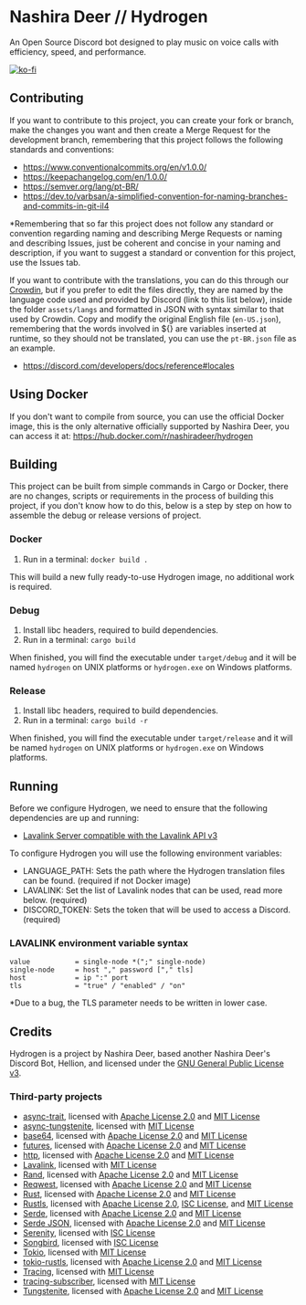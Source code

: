 # Nashira Deer // Hydrogen

An Open Source Discord bot designed to play music on voice calls with efficiency, speed, and performance.

[![ko-fi](https://ko-fi.com/img/githubbutton_sm.svg)](https://ko-fi.com/H2H4NKWWN)

## Contributing

If you want to contribute to this project, you can create your fork or branch, make the changes you want and then create a Merge Request for the development branch, remembering that this project follows the following standards and conventions:

- <https://www.conventionalcommits.org/en/v1.0.0/>
- <https://keepachangelog.com/en/1.0.0/>
- <https://semver.org/lang/pt-BR/>
- <https://dev.to/varbsan/a-simplified-convention-for-naming-branches-and-commits-in-git-il4>

*Remembering that so far this project does not follow any standard or convention regarding naming and describing Merge Requests or naming and describing Issues, just be coherent and concise in your naming and description, if you want to suggest a standard or convention for this project, use the Issues tab.

If you want to contribute with the translations, you can do this through our [Crowdin](https://crowdin.com/project/hydrogen), but if you prefer to edit the files directly, they are named by the language code used and provided by Discord (link to this list below), inside the folder `assets/langs` and formatted in JSON with syntax similar to that used by Crowdin. Copy and modify the original English file (`en-US.json`), remembering that the words involved in ${} are variables inserted at runtime, so they should not be translated, you can use the `pt-BR.json` file as an example.

- <https://discord.com/developers/docs/reference#locales>

## Using Docker

If you don't want to compile from source, you can use the official Docker image, this is the only alternative officially supported by Nashira Deer, you can access it at: <https://hub.docker.com/r/nashiradeer/hydrogen>

## Building

This project can be built from simple commands in Cargo or Docker, there are no changes, scripts or requirements in the process of building this project, if you don't know how to do this, below is a step by step on how to assemble the debug or release versions of project.

### Docker

1. Run in a terminal: `docker build .`

This will build a new fully ready-to-use Hydrogen image, no additional work is required.

### Debug

1. Install libc headers, required to build dependencies.
2. Run in a terminal: `cargo build`

When finished, you will find the executable under `target/debug` and it will be named `hydrogen` on UNIX platforms or `hydrogen.exe` on Windows platforms.

### Release

1. Install libc headers, required to build dependencies.
2. Run in a terminal: `cargo build -r`

When finished, you will find the executable under `target/release` and it will be named `hydrogen` on UNIX platforms or `hydrogen.exe` on Windows platforms.

## Running

Before we configure Hydrogen, we need to ensure that the following dependencies are up and running:

- [Lavalink Server compatible with the Lavalink API v3](https://github.com/lavalink-devs/Lavalink/)

To configure Hydrogen you will use the following environment variables:

- LANGUAGE_PATH: Sets the path where the Hydrogen translation files can be found. (required if not Docker image)
- LAVALINK: Set the list of Lavalink nodes that can be used, read more below. (required)
- DISCORD_TOKEN: Sets the token that will be used to access a Discord. (required)

### LAVALINK environment variable syntax

```plain
value           = single-node *(";" single-node)
single-node     = host "," password ["," tls]
host            = ip ":" port
tls             = "true" / "enabled" / "on"
```

*Due to a bug, the TLS parameter needs to be written in lower case.

## Credits

Hydrogen is a project by Nashira Deer, based another Nashira Deer's Discord Bot, Hellion, and licensed under the [GNU General Public License v3](https://github.com/nashiradeer/hydrogen/blob/main/LICENSE.txt).

### Third-party projects

- [async-trait](https://github.com/dtolnay/async-trait), licensed with [Apache License 2.0](https://github.com/dtolnay/async-trait/blob/master/LICENSE-APACHE) and [MIT License](https://github.com/dtolnay/async-trait/blob/master/LICENSE-MIT)
- [async-tungstenite](https://github.com/sdroege/async-tungstenite), licensed with [MIT License](https://github.com/sdroege/async-tungstenite/blob/main/LICENSE)
- [base64](https://github.com/marshallpierce/rust-base64), licensed with [Apache License 2.0](https://github.com/marshallpierce/rust-base64/blob/master/LICENSE-APACHE) and [MIT License](https://github.com/marshallpierce/rust-base64/blob/master/LICENSE-MIT)
- [futures](https://github.com/rust-lang/futures-rs), licensed with [Apache License 2.0](https://github.com/rust-lang/futures-rs/blob/master/LICENSE-APACHE) and [MIT License](https://github.com/rust-lang/futures-rs/blob/master/LICENSE-MIT)
- [http](https://github.com/hyperium/http), licensed with [Apache License 2.0](https://github.com/hyperium/http/blob/master/LICENSE-APACHE) and [MIT License](https://github.com/hyperium/http/blob/master/LICENSE-MIT)
- [Lavalink](https://github.com/lavalink-devs/Lavalink/), licensed with [MIT License](https://github.com/lavalink-devs/Lavalink/blob/master/LICENSE)
- [Rand](https://github.com/rust-random/rand), licensed with [Apache License 2.0](https://github.com/rust-random/rand/blob/master/LICENSE-APACHE) and [MIT License](https://github.com/rust-random/rand/blob/master/LICENSE-MIT)
- [Reqwest](https://github.com/seanmonstar/reqwest), licensed with [Apache License 2.0](https://github.com/seanmonstar/reqwest/blob/master/LICENSE-APACHE) and [MIT License](https://github.com/seanmonstar/reqwest/blob/master/LICENSE-MIT)
- [Rust](https://github.com/rust-lang/rust), licensed with [Apache License 2.0](https://github.com/rust-lang/rust/blob/master/LICENSE-APACHE) and [MIT License](https://github.com/rust-lang/rust/blob/master/LICENSE-MIT)
- [Rustls](https://github.com/rustls/rustls), licensed with [Apache License 2.0](https://github.com/rustls/rustls/blob/main/LICENSE-APACHE), [ISC License](https://github.com/rustls/rustls/blob/main/LICENSE-ISC), and [MIT License](https://github.com/rustls/rustls/blob/main/LICENSE-MIT)
- [Serde](https://github.com/serde-rs/serde), licensed with [Apache License 2.0](https://github.com/serde-rs/serde/blob/master/LICENSE-APACHE) and [MIT License](https://github.com/serde-rs/serde/blob/master/LICENSE-MIT)
- [Serde JSON](https://github.com/serde-rs/json), licensed with [Apache License 2.0](https://github.com/serde-rs/json/blob/master/LICENSE-APACHE) and [MIT License](https://github.com/serde-rs/json/blob/master/LICENSE-MIT)
- [Serenity](https://github.com/serenity-rs/serenity), licensed with [ISC License](https://github.com/serenity-rs/serenity/blob/current/LICENSE.md)
- [Songbird](https://github.com/serenity-rs/songbird), licensed with [ISC License](https://github.com/serenity-rs/songbird/blob/current/LICENSE.md)
- [Tokio](https://github.com/tokio-rs/tokio), licensed with [MIT License](https://github.com/tokio-rs/tokio/blob/master/LICENSE)
- [tokio-rustls](https://github.com/rustls/tokio-rustls), licensed with [Apache License 2.0](https://github.com/rustls/tokio-rustls/blob/main/LICENSE-APACHE) and [MIT License](https://github.com/rustls/tokio-rustls/blob/main/LICENSE-MIT)
- [Tracing](https://github.com/tokio-rs/tracing), licensed with [MIT License](https://github.com/tokio-rs/tracing/blob/master/LICENSE)
- [tracing-subscriber](https://github.com/tokio-rs/tracing), licensed with [MIT License](https://github.com/tokio-rs/tracing/blob/master/LICENSE)
- [Tungstenite](https://github.com/snapview/tungstenite-rs), licensed with [Apache License 2.0](https://github.com/snapview/tungstenite-rs/blob/master/LICENSE-APACHE) and [MIT License](https://github.com/snapview/tungstenite-rs/blob/master/LICENSE-MIT)
